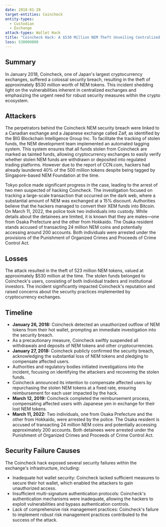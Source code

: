 ```yaml
---
date: 2018-01-28
target-entities: Coincheck
entity-types:
  - Custodian
  - Exchange
attack-types: Wallet Hack
title: "Coincheck Hack: A $530 Million NEM Theft Unveiling Centralized Exchange Vulnerabilities"
loss: 530000000
---
```


## Summary

In January 2018, Coincheck, one of Japan's largest cryptocurrency exchanges, suffered a colossal security breach, resulting in the theft of approximately $530 million worth of NEM tokens. This incident shedding light on the vulnerabilities inherent in centralized exchanges and emphasizing the urgent need for robust security measures within the crypto ecosystem.

## Attackers

The perpetrators behind the Coincheck NEM security breach were linked to a Canadian exchange and a Japanese exchange called Zaif, as identified by the BIG Blockchain Intelligence Group Inc. To facilitate the tracking of stolen funds, the NEM development team implemented an automated tagging system. This system ensures that all funds stolen from Coincheck are marked as tainted funds, allowing cryptocurrency exchanges to easily verify whether stolen NEM funds are withdrawn or deposited into regulated trading platforms. However due to the report of CCN.com, hackers had already laundered 40% of the 500 million tokens despite being tagged by Singapore-based NEM Foundation at the time.

Tokyo police made significant progress in the case, leading to the arrest of two men suspected of hacking Coincheck. The investigation focused on tracking a large-scale transaction that occurred on the dark web, where a substantial amount of NEM was exchanged at a 15% discount. Authorities believe that the hackers managed to convert their XEM funds into Bitcoin. On March 11, 2022, the police took two individuals into custody. While details about the detainees are limited, it is known that they are males—one from Osaka Prefecture and the other from Hokkaido. The Osaka resident stands accused of transacting 24 million NEM coins and potentially accessing around 200 accounts. Both individuals were arrested under the provisions of the Punishment of Organized Crimes and Proceeds of Crime Control Act.

## Losses

The attack resulted in the theft of 523 million NEM tokens, valued at approximately $530 million at the time. The stolen funds belonged to Coincheck's users, consisting of both individual traders and institutional investors. The incident significantly impacted Coincheck's reputation and raised concerns about the security practices implemented by cryptocurrency exchanges.

## Timeline

- **January 26, 2018:** Coincheck detected an unauthorized outflow of NEM tokens from their hot wallet, prompting an immediate investigation into the security breach.
- As a precautionary measure, Coincheck swiftly suspended all withdrawals and deposits of NEM tokens and other cryptocurrencies.
- **January 27, 2018:** Coincheck publicly confirmed the security breach, acknowledging the substantial loss of NEM tokens and pledging to compensate affected users.
- Authorities and regulatory bodies initiated investigations into the incident, focusing on identifying the attackers and recovering the stolen funds.
- Coincheck announced its intention to compensate affected users by repurchasing the stolen NEM tokens at a fixed rate, ensuring reimbursement for each user impacted by the hack.
- **March 12, 2019:** Coincheck completed the reimbursement process, compensating affected users with Japanese yen in exchange for their lost NEM tokens.
- **March 11, 2022:** Two individuals, one from Osaka Prefecture and the other from Hokkaido, were arrested by the police. The Osaka resident is accused of transacting 24 million NEM coins and potentially accessing approximately 200 accounts. Both detainees were arrested under the Punishment of Organized Crimes and Proceeds of Crime Control Act.

## Security Failure Causes

The Coincheck hack exposed several security failures within the exchange's infrastructure, including:

- Inadequate hot wallet security: Coincheck lacked sufficient measures to secure their hot wallet, which enabled the attackers to gain unauthorized access.
- Insufficient multi-signature authentication protocols: Coincheck's authentication mechanisms were inadequate, allowing the hackers to exploit vulnerabilities and bypass authentication controls.
- Lack of comprehensive risk management practices: Coincheck's failure to implement robust risk management practices contributed to the success of the attack.
